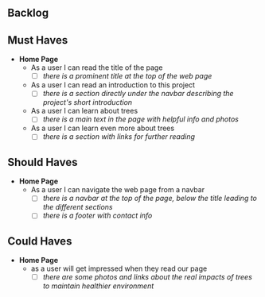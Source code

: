 ## Backlog

## Must Haves

- **Home Page**
  - As a user I can read the title of the page
    - [ ] _there is a prominent title at the top of the web page_
  - As a user I can read an introduction to this project
    - [ ] _there is a section directly under the navbar describing the project's
          short introduction_
  - As a user I can learn about trees
    - [ ] _there is a main text in the page with helpful info and photos_
  - As a user I can learn even more about trees
    - [ ] _there is a section with links for further reading_

## Should Haves

- **Home Page**
  - As a user I can navigate the web page from a navbar
    - [ ] _there is a navbar at the top of the page, below the title leading to
          the different sections_
    - [ ] _there is a footer with contact info_

## Could Haves

- **Home Page**
  - as a user will get impressed when they read our page
    - [ ] _there are some photos and links about the real impacts of trees to
          maintain healthier environment_
